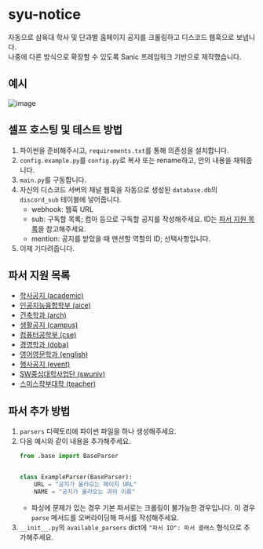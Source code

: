 # syu-notice
자동으로 삼육대 학사 및 단과별 홈페이지 공지를 크롤링하고 디스코드 웹훅으로 보냅니다.  
나중에 다른 방식으로 확장할 수 있도록 Sanic 프레임워크 기반으로 제작했습니다.

## 예시
![image](https://user-images.githubusercontent.com/61371424/221483113-a1a4492e-307b-461f-a81a-3acbe1f429b0.png)

## 셀프 호스팅 및 테스트 방법
1. 파이썬을 준비해주시고, `requirements.txt`를 통해 의존성을 설치합니다.
2. `config.example.py`를 `config.py`로 복사 또는 rename하고, 안의 내용을 채워줍니다.
3. `main.py`를 구동합니다.
4. 자신의 디스코드 서버의 채널 웹훅을 자동으로 생성된 `database.db`의 `discord_sub` 테이블에 넣어줍니다.
   - webhook: 웹훅 URL
   - sub: 구독할 목록; 컴마 등으로 구독할 공지를 작성해주세요. ID는 [파서 지원 목록](#파서-지원-목록)을 참고해주세요.
   - mention: 공지를 받았을 때 맨션할 역할의 ID; 선택사항입니다.
5. 이제 기다려줍니다.

## 파서 지원 목록
- [학사공지 (academic)](https://www.syu.ac.kr/academic/academic-notice/)
- [인공지능융합학부 (aice)](https://www.syu.ac.kr/aice/community/notice/)
- [건축학과 (arch)](https://www.syu.ac.kr/arch/community/notice/)
- [생활공지 (campus)](https://www.syu.ac.kr/university-square/notice/campus-notice/)
- [컴퓨터공학부 (cse)](https://www.syu.ac.kr/cse/community/notice/)
- [경영학과 (doba)](https://www.syu.ac.kr/doba/community/notice/)
- [영어영문학과 (english)](https://www.syu.ac.kr/english/community/notice/)
- [행사공지 (event)](https://www.syu.ac.kr/university-square/notice/event/)
- [SW중심대학사업단 (swuniv)](https://www.syu.ac.kr/swuniv/community/notice/)
- [스미스학부대학 (teacher)](https://www.syu.ac.kr/teacher/community/notice/)

## 파서 추가 방법
1. `parsers` 디렉토리에 파이썬 파일을 하나 생성해주세요.
2. 다음 예시와 같이 내용을 추가해주세요.
   ```python
   from .base import BaseParser
   
   
   class ExampleParser(BaseParser):
       URL = "공지가 올라오는 페이지 URL"
       NAME = "공지가 올라오는 과의 이름"
   ```
   - 파싱에 문제가 있는 경우 기본 파서로는 크롤링이 불가능한 경우입니다. 이 경우 `parse` 메서드를 오버라이딩해 파서를 작성해주세요.
3. `__init__.py`의 `available_parsers` dict에 `"파서 ID": 파서 클래스` 형식으로 추가해주세요.
